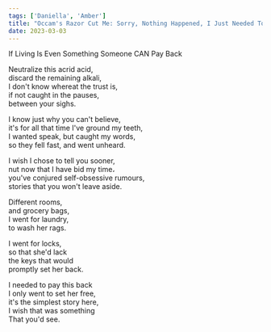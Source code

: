 ```yaml
---
tags: ['Daniella', 'Amber']
title: "Occam's Razor Cut Me: Sorry, Nothing Happened, I Just Needed To Even The Debt"
date: 2023-03-03
---
```


If Living Is Even Something Someone CAN Pay Back

Neutralize this acrid acid,  
discard the remaining alkali,  
I don't know whereat the trust is,  
if not caught in the pauses,  
between your sighs.

I know just why you can't believe,  
it's for all that time I've ground my teeth,  
I wanted speak, but caught my words,  
so they fell fast, and went unheard.

I wish I chose to tell you sooner,  
nut now that I have bid my time،  
you've conjured self-obsessive rumours,  
stories that you won't leave aside.

Different rooms,  
and grocery bags,  
I went for laundry,  
to wash her rags.

I went for locks,  
so that she'd lack  
the keys that would  
promptly set her back.

I needed to pay this back  
I only went to set her free,  
it's the simplest story here,  
I wish that was something  
That you'd see.  
